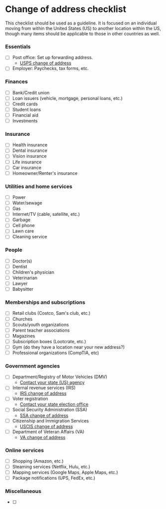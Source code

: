 # Change of address checklist
This checklist should be used as a guideline. It is focused on an individual moving from within the United States (US) to another location within the US, though many items should be applicable to those in other countries as well.

### Essentials
- [ ] Post office: Set up forwarding address.
  - [USPS change of address](USPS.com/move)
- [ ] Employer: Paychecks, tax forms, etc.

### Finances
- [ ] Bank/Credit union
- [ ] Loan issuers (vehicle, mortgage, personal loans, etc.)
- [ ] Credit cards
- [ ] Student loans
- [ ] Financial aid
- [ ] Investments

### Insurance
- [ ] Health insurance
- [ ] Dental insurance
- [ ] Vision insurance
- [ ] Life insurance
- [ ] Car insurance
- [ ] Homeowner/Renter's insurance

### Utilities and home services
- [ ] Power
- [ ] Water/sewage
- [ ] Gas
- [ ] Internet/TV (cable, satellite, etc.)
- [ ] Garbage
- [ ] Cell phone
- [ ] Lawn care
- [ ] Cleaning service

### People
- [ ] Doctor(s)
- [ ] Dentist
- [ ] Children's physician
- [ ] Veterinarian
- [ ] Lawyer
- [ ] Babysitter

### Memberships and subscriptions
- [ ] Retail clubs (Costco, Sam's club, etc.)
- [ ] Churches
- [ ] Scouts/youth organizations
- [ ] Parent teacher associations
- [ ] Magazines
- [ ] Subscription boxes (Lootcrate, etc.)
- [ ] Gym (do they have a location near your new address?)
- [ ] Professional organizations (CompTIA, etc)

### Government agencies
- [ ] Department/Registry of Motor Vehicles (DMV)
  - [Contact your state (US) agency](https://www.usa.gov/states-and-territories)
- [ ] Internal revenue services (IRS)
  - [IRS change of address](https://www.irs.gov/faqs/irs-procedures/address-changes)
- [ ] Voter registration
  - [Contact your state election office](https://www.eac.gov/voters/register-and-vote-in-your-state/)
- [ ] Social Security Administration (SSA)
  - [SSA change of address](http://www.socialsecurity.gov/myaccount/)
- [ ] Citizenship and Immigration Services
  - [USCIS change of address](https://www.uscis.gov/addresschange)
- [ ] Department of Veteran Affairs (VA)
  - [VA change of address](https://iris.custhelp.com/app/answers/detail/a_id/3045/)

### Online services
- [ ] Shopping (Amazon, etc.)
- [ ] Steaming services (Netflix, Hulu, etc.)
- [ ] Mapping services (Google Maps, Apple Maps, etc.)
- [ ] Package notifications (UPS, FedEx, etc.)

### Miscellaneous
- [ ] 

